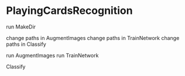 # PlayingCardsRecognition

run MakeDir

change paths in AugmentImages
change paths in TrainNetwork
change paths in Classify

run AugmentImages
run TrainNetwork

Classify
